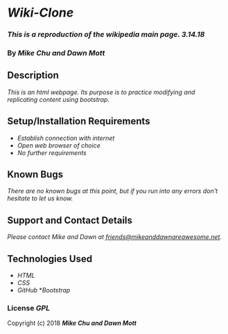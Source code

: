 # _Wiki-Clone_

### _This is a reproduction of the wikipedia main page. 3.14.18_

### By _**Mike Chu and Dawn Mott**_

## Description

_This is an html webpage. Its purpose is to practice modifying and replicating content using bootstrap._

## Setup/Installation Requirements

* _Establish connection with internet_
* _Open web browser of choice_
* _No further requirements_

## Known Bugs

_There are no known bugs at this point, but if you run into any errors don't hesitate to let us know._

## Support and Contact Details

_Please contact Mike and Dawn at friends@mikeanddawnareawesome.net._

## Technologies Used

* _HTML_
* _CSS_
* _GitHub_
*_Bootstrap_

### License _GPL_

Copyright (c) 2018 **_Mike Chu and Dawn Mott_**
